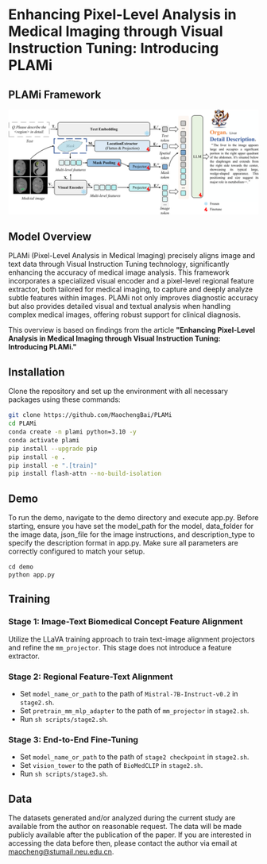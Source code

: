 
# Enhancing Pixel-Level Analysis in Medical Imaging through Visual Instruction Tuning: Introducing PLAMi


## PLAMi Framework
<div align="center">
    <img src="./assets/framework.png" width="800px">
</div>

## Model Overview

PLAMi (Pixel-Level Analysis in Medical Imaging) precisely aligns image and text data through Visual Instruction Tuning technology, significantly enhancing the accuracy of medical image analysis. This framework incorporates a specialized visual encoder and a pixel-level regional feature extractor, both tailored for medical imaging, to capture and deeply analyze subtle features within images. PLAMi not only improves diagnostic accuracy but also provides detailed visual and textual analysis when handling complex medical images, offering robust support for clinical diagnosis.

This overview is based on findings from the article **"Enhancing Pixel-Level Analysis in Medical Imaging through Visual Instruction Tuning: Introducing PLAMi."**



## Installation

Clone the repository and set up the environment with all necessary packages using these commands:

```bash
git clone https://github.com/MaochengBai/PLAMi
cd PLAMi
conda create -n plami python=3.10 -y
conda activate plami
pip install --upgrade pip
pip install -e .
pip install -e ".[train]"
pip install flash-attn --no-build-isolation
```
## Demo

To run the demo, navigate to the demo directory and execute app.py. Before starting, ensure you have set the model_path for the model, data_folder for the image data, json_file for the image instructions, and description_type to specify the description format in app.py. Make sure all parameters are correctly configured to match your setup.
```
cd demo
python app.py 
```

## Training

### Stage 1: Image-Text Biomedical Concept Feature Alignment
Utilize the LLaVA training approach to train text-image alignment projectors and refine the `mm_projector`. This stage does not introduce a feature extractor.

### Stage 2: Regional Feature-Text Alignment
- Set `model_name_or_path` to the path of `Mistral-7B-Instruct-v0.2` in `stage2.sh`.
- Set `pretrain_mm_mlp_adapter` to the path of `mm_projector` in `stage2.sh`.
- Run `sh scripts/stage2.sh`.

### Stage 3: End-to-End Fine-Tuning
- Set `model_name_or_path` to the path of `stage2 checkpoint` in `stage2.sh`.
- Set `vision_tower` to the path of `BioMedCLIP` in `stage2.sh`.
- Run `sh scripts/stage3.sh`.


## Data

The datasets generated and/or analyzed during the current study are available from the author on reasonable request. The data will be made publicly available after the publication of the paper. If you are interested in accessing the data before then, please contact the author via email at maocheng@stumail.neu.edu.cn.
